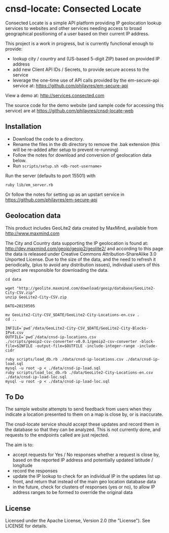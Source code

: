 cnsd-locate: Consected Locate
=============================

Consected Locate is a simple API platform providing IP geolocation lookup services to websites and other services needing access to 
broad geographical positioning of a user based on their current IP address.

This project is a work in progress, but is currently functional enough to provide:

* lookup city / country and (US-based 5-digit ZIP) based on provided IP address
* add new Client API IDs / Secrets, to provide secure access to the service
* leverage the one-time use of API calls provided by the em-secure-api service at: https://github.com/philayres/em-secure-api

View a demo at: http://services.consected.com

The source code for the demo website (and sample code for accessing this service) are at https://github.com/philayres/cnsd-locate-web

Installation
----------------

- Download the code to a directory. 
- Rename the files in the db directory to remove the .bak extension (this will be re-added after setup to prevent re-running)
- Follow the notes for download and conversion of geolocation data below. 
- Run `scripts/setup.sh <db-root-username>`


Run the server (defaults to port 15501) with

    ruby lib/em_server.rb

Or follow the notes for setting up as an upstart service in https://github.com/philayres/em-secure-api


Geolocation data
----------------

This product includes GeoLite2 data created by MaxMind, available from http://www.maxmind.com

The City and Country data supporting the IP geolocation is found at: http://dev.maxmind.com/geoip/geoip2/geolite2/ and according to 
this page the data is released under Creative Commons Attribution-ShareAlike 3.0 Unported License. Due to the size of the data,
and the need to refresh it periodically, (plus to avoid any distribution issues), individual users of this project are responsible for
downloading the data.


    cd data

    wget "http://geolite.maxmind.com/download/geoip/database/GeoLite2-City-CSV.zip"
    unzip GeoLite2-City-CSV.zip

    DATE=20150505

    mv GeoLite2-City-CSV_$DATE/GeoLite2-City-Locations-en.csv .
    cd ..

    INFILE=`pwd`/data/GeoLite2-City-CSV_$DATE/GeoLite2-City-Blocks-IPv4.csv
    OUTFILE=`pwd`/data/cnsd-ip-locations.csv
    ./scripts/geoip2-csv-converter-v0.0.1/geoip2-csv-converter -block-file=$INFILE -output-file=$OUTFILE -include-integer-range -include-cidr

    ruby scripts/load_db.rb ./data/cnsd-ip-locations.csv ./data/cnsd-ip-load.sql
    mysql -u root -p < ./data/cnsd-ip-load.sql
    ruby scripts/load_loc_db.rb ./data/GeoLite2-City-Locations-en.csv ./data/cnsd-ip-load-loc.sql
    mysql -u root -p < ./data/cnsd-ip-load-loc.sql


To Do
-----

The sample website attempts to send feedback from users when they indicate a location presented to them on a map is close by, or is inaccurate.

The cnsd-locate service should accept these updates and record them in the database so that they can be analyzed. This is not currently done, and requests to the endpoints called are just rejected.

The aim is to:

* accept requests for Yes / No responses whether a request is close by, based on the reported IP address and potentially updated latitude / longitude
* record the responses
* update the IP lookup to check for an individual IP in the updates list up front, and return that instead of the main geo location database data
* in the future, check for clusters of responses (yes or no), to allow IP address ranges to be formed to override the original data


License
-------

Licensed under the Apache License, Version 2.0 (the "License"). See LICENSE for details.